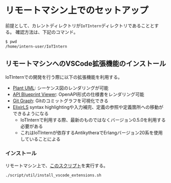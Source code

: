 # リモートマシン上でのセットアップ

前提として、カレントディレクトリが`IoTIntern`ディレクトリであることとする。
確認方法は、下記のコマンド。
```sh
$ pwd
/home/intern-user/IoTIntern
```

## リモートマシンへのVSCode拡張機能のインストール

IoTInternでの開発を行う際に以下の拡張機能を利用する。

- [Plant UML](https://marketplace.visualstudio.com/items?itemName=jebbs.plantuml): シーケンス図のレンダリングが可能
- [API Blueprint Viewer](https://marketplace.visualstudio.com/items?itemName=develiteio.api-blueprint-viewer): OpenAPI形式の仕様書をレンダリング可能
- [Git Graph](https://marketplace.visualstudio.com/items?itemName=mhutchie.git-graph): Gitのコミットグラフを可視化できる
- [ElixirLS](https://marketplace.visualstudio.com/items?itemName=JakeBecker.elixir-ls) syntax highlightingや入力補完、定義の参照や定義箇所への移動ができるようになる
    - IoTInternで利用する際、最新のものではなくバージョン0.5.0を利用する必要がある
    - これはIoTInternが依存するAntikytheraでErlangバージョン20系を使用していることによる

### インストール

リモートマシン上で、[このスクリプト](../../script/util/install_vscode_extensions.sh)を実行する。

```sh
./script/util/install_vscode_extensions.sh
```
